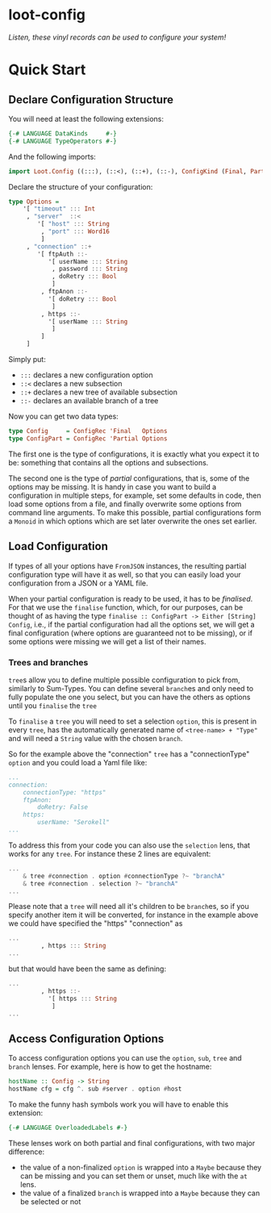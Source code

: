 loot-config
============

_Listen, these vinyl records can be used to configure your system!_

# Quick Start

## Declare Configuration Structure

You will need at least the following extensions:

```haskell
{-# LANGUAGE DataKinds     #-}
{-# LANGUAGE TypeOperators #-}
```

And the following imports:

```haskell
import Loot.Config ((:::), (::<), (::+), (::-), ConfigKind (Final, Partial), ConfigRec)
```

Declare the structure of your configuration:

```haskell
type Options =
    '[ "timeout" ::: Int
     , "server"  ::<
        '[ "host" ::: String
         , "port" ::: Word16
         ]
     , "connection" ::+
        '[ ftpAuth ::-
           '[ userName ::: String 
            , password ::: String
            , doRetry ::: Bool
            ]
         , ftpAnon ::-
           '[ doRetry ::: Bool
            ]
         , https ::-
           '[ userName ::: String 
            ]
         ]
     ]
```

Simply put:

* `:::` declares a new configuration option
* `::<` declares a new subsection
* `::+` declares a new tree of available subsection
* `::-` declares an available branch of a tree

Now you can get two data types:

```haskell
type Config     = ConfigRec 'Final   Options
type ConfigPart = ConfigRec 'Partial Options
```

The first one is the type of configurations, it is exactly what you expect it to be: something that contains all the options and subsections.

The second one is the type of _partial_ configurations, that is, some of the options may be missing. It is handy in case you want to build a configuration in multiple steps, for example, set some defaults in code, then load some options from a file, and finally overwrite some options from command line arguments. To make this possible, partial configurations form a `Monoid` in which options which are set later overwrite the ones set earlier.


## Load Configuration

If types of all your options have `FromJSON` instances, the resulting partial configuration type will have it as well, so that you can easily load your configuration from a JSON or a YAML file.

When your partial configuration is ready to be used, it has to be _finalised_. For that we use the `finalise` function, which, for our purposes, can be thought of as having the type `finalise :: ConfigPart -> Either [String] Config`, i.e., if the partial configuration had all the options set, we will get a final configuration (where options are guaranteed not to be missing), or if some options were missing we will get a list of their names.

### Trees and branches

`tree`s allow you to define multiple possible configuration to pick from, similarly to Sum-Types.
You can define several `branch`es and only need to fully populate the one you select, but you can have the others as options until you `finalise` the `tree`

To `finalise` a `tree` you will need to set a selection `option`, this is present in every `tree`, has the automatically generated name of `<tree-name> + "Type"` and will need a `String` value with the chosen `branch`.

So for the example above the "connection" `tree` has a "connectionType" `option` and you could load a Yaml file like:

```yaml
...
connection:
    connectionType: "https"
    ftpAnon:
        doRetry: False
    https:
        userName: "Serokell"
...
```

To address this from your code you can also use the `selection` lens, that works for any `tree`. For instance these 2 lines are equivalent:

```haskell
...
    & tree #connection . option #connectionType ?~ "branchA"
    & tree #connection . selection ?~ "branchA"
...
```

Please note that a `tree` will need all it's children to be `branch`es, so if you specify another item it will be converted, for instance in the example above we could have specified the "https" "connection" as

```haskell
...
         , https ::: String
...
```

but that would have been the same as defining:

```haskell
...
         , https ::-
           '[ https ::: String 
            ]
...
```

## Access Configuration Options

To access configuration options you can use the `option`, `sub`, `tree` and `branch` lenses. For example, here is how to get the hostname:

```haskell
hostName :: Config -> String
hostName cfg = cfg ^. sub #server . option #host
```

To make the funny hash symbols work you will have to enable this extension:

```haskell
{-# LANGUAGE OverloadedLabels #-}
```

These lenses work on both partial and final configurations, with two major difference:
- the value of a non-finalized `option` is wrapped into a `Maybe` because they can be missing and you can set them or unset, much like with the `at` lens.
- the value of a finalized `branch` is wrapped into a `Maybe` because they can be selected or not
